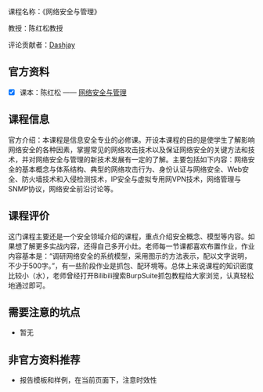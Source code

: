 课程名称：《网络安全与管理》

教授：陈红松教授

评论贡献者：[Dashjay](https://www.github.com/dashjay)

## 官方资料

- [x] 课本：陈红松 —— [网络安全与管理](https://baike.baidu.com/item/%E7%BD%91%E7%BB%9C%E5%AE%89%E5%85%A8%E4%B8%8E%E7%AE%A1%E7%90%86%EF%BC%88%E7%AC%AC2%E7%89%88%EF%BC%89)

## 课程信息

官方介绍：本课程是信息安全专业的必修课。开设本课程的目的是使学生了解影响网络安全的各种因素，掌握常见的网络攻击技术以及保证网络安全的关键方法和技术，并对网络安全与管理的新技术发展有一定的了解。主要包括如下内容：网络安全的基本概念与体系结构、典型的网络攻击行为、身份认证与网络安全、Web安全、防火墙技术和入侵检测技术，IP安全与虚拟专用网VPN技术，网络管理与SNMP协议，网络安全前沿讨论等。

## 课程评价

这门课程主要还是一个安全领域介绍的课程，重点介绍安全概念、模型等内容。如果想了解更多实战内容，还得自己多开小灶。老师每一节课都喜欢布置作业，作业内容基本是：“调研网络安全的系统模型，采用图示的方法表示，配以文字说明，不少于500字。”，有一些阶段作业是抓包、配环境等。总体上来说课程的知识密度比较小（水），老师曾经打开Bilibili搜索BurpSuite抓包教程给大家浏览，认真轻松地通过即可。

## 需要注意的坑点

- 暂无

## 非官方资料推荐

- 报告模板和样例，在当前页面下，注意时效性

